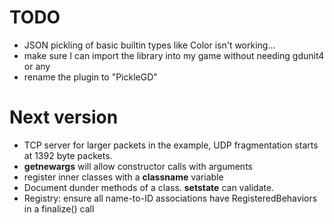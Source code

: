 
# TODO
- JSON pickling of basic builtin types like Color isn't working...
- make sure I can import the library into my game without needing gdunit4 or any 
- rename the plugin to "PickleGD"

# Next version
- TCP server for larger packets in the example, UDP fragmentation starts at 1392 byte packets.
- __getnewargs__ will allow constructor calls with arguments
- register inner classes with a __classname__ variable
- Document dunder methods of a class. __setstate__ can validate.
- Registry: ensure all name-to-ID associations have RegisteredBehaviors in a finalize() call
